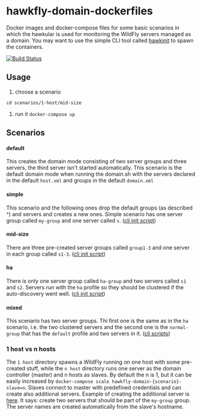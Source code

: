 # hawkfly-domain-dockerfiles

Docker images and docker-compose files for some basic scenarios in which the hawkular is used for monitoring the WildFly servers managed as a domain. You may want to use the simple CLI tool called [hawkinit](https://github.com/Jiri-Kremser/hawkinit) to spawn the containers.

[![Build Status](https://travis-ci.org/Jiri-Kremser/hawkinit.svg?branch=master)](https://travis-ci.org/Jiri-Kremser/hawkinit)

## Usage

1. choose a scenario

  `cd scenarios/1-host/mid-size`
1. run it
  `docker-compose up`
  
## Scenarios

#### default
This creates the domain mode consisting of two server groups and three servers, the third server isn't started automatically. This scenario is the default domain mode when running the domain.sh with the servers declared in the default `host.xml` and groups in the default `domain.xml`

#### simple
This scenario and the following ones drop the default groups (as described ^) and servers and creates a new ones. Simple scenario has one server group called `my-group` and one server called `s`. ([cli init script](https://github.com/Jiri-Kremser/hawkfly-domain-dockerfiles/blob/master/images/master/01-small-domain/init/01-create-domain.cli))

#### mid-size
There are three pre-created server groups called `group1-3` and one server in each group called `s1-3`. ([cli init script](https://github.com/Jiri-Kremser/hawkfly-domain-dockerfiles/blob/master/images/master/02-mid-size-domain/init/01-create-domain.cli))

#### ha
There is only one server group called `ha-group` and two servers called `s1` and `s2`. Servers run with the `ha` profile so they should be clustered if the auto-discovery went well. ([cli init script](https://github.com/Jiri-Kremser/hawkfly-domain-dockerfiles/blob/master/images/master/03-ha-domain/init/01-create-domain.cli))

#### mixed
This scenario has two server groups. Thi first one is the same as in the `ha` scenario, i.e. the two clustered servers and the second one is the `normal-group` that has the `default` profile and two servers in it. ([cli scripts](https://github.com/Jiri-Kremser/hawkfly-domain-dockerfiles/tree/master/images/master/04-mixed-domain/init)) 

### 1 host vs n hosts
The `1 host` directory spawns a WildFly running on one host with some pre-created stuff, while the `n host` directory runs one server as the domain controller (master) and n hosts as slaves. By default the n is 1, but it can be easily increased by `docker-compose scale hawkfly-domain-{scenario}-slave=n`. Slaves connect to master with predefined credentials and can create also additional servers. Example of creating the additional server is [here](https://github.com/Jiri-Kremser/hawkfly-domain-dockerfiles/blob/master/scenarios/n-hosts/simple/docker-compose.yml#L23). It says: create two servers that should be part of the `my-group` group. The server names are created automatically from the slave's hostname.
